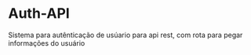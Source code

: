 # Auth-API 
Sistema para autênticação de usúario para api rest, com rota para pegar informações do usuário
